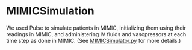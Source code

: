 # MIMICSimulation  
We used Pulse to simulate patients in MIMIC, initializing them using their readings in MIMIC, and administering IV fluids and vasopressors at each time step as done in MIMIC. (See [MIMICSimulator.py](https://gitlab.kitware.com/faaizT/engine/-/blob/local-changes/src/python/pulse/rlengine/SimulationEngine.py) for more details.)  
